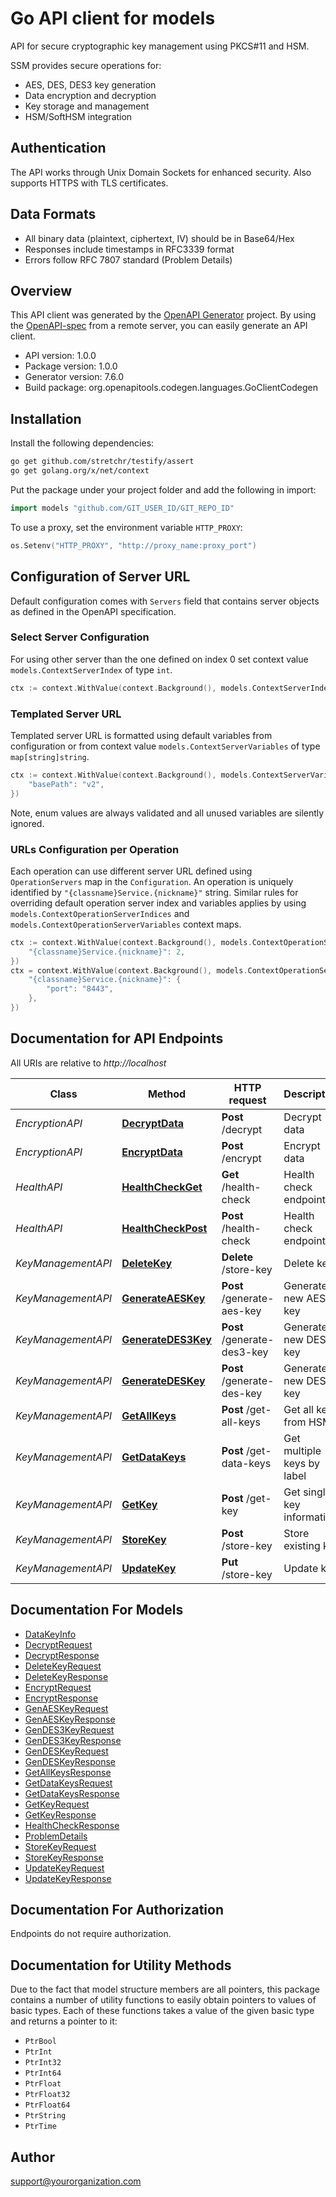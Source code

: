 # Go API client for models

API for secure cryptographic key management using PKCS#11 and HSM.

SSM provides secure operations for:
- AES, DES, DES3 key generation
- Data encryption and decryption
- Key storage and management
- HSM/SoftHSM integration

## Authentication
The API works through Unix Domain Sockets for enhanced security.
Also supports HTTPS with TLS certificates.

## Data Formats
- All binary data (plaintext, ciphertext, IV) should be in Base64/Hex
- Responses include timestamps in RFC3339 format
- Errors follow RFC 7807 standard (Problem Details)


## Overview
This API client was generated by the [OpenAPI Generator](https://openapi-generator.tech) project.  By using the [OpenAPI-spec](https://www.openapis.org/) from a remote server, you can easily generate an API client.

- API version: 1.0.0
- Package version: 1.0.0
- Generator version: 7.6.0
- Build package: org.openapitools.codegen.languages.GoClientCodegen

## Installation

Install the following dependencies:

```sh
go get github.com/stretchr/testify/assert
go get golang.org/x/net/context
```

Put the package under your project folder and add the following in import:

```go
import models "github.com/GIT_USER_ID/GIT_REPO_ID"
```

To use a proxy, set the environment variable `HTTP_PROXY`:

```go
os.Setenv("HTTP_PROXY", "http://proxy_name:proxy_port")
```

## Configuration of Server URL

Default configuration comes with `Servers` field that contains server objects as defined in the OpenAPI specification.

### Select Server Configuration

For using other server than the one defined on index 0 set context value `models.ContextServerIndex` of type `int`.

```go
ctx := context.WithValue(context.Background(), models.ContextServerIndex, 1)
```

### Templated Server URL

Templated server URL is formatted using default variables from configuration or from context value `models.ContextServerVariables` of type `map[string]string`.

```go
ctx := context.WithValue(context.Background(), models.ContextServerVariables, map[string]string{
	"basePath": "v2",
})
```

Note, enum values are always validated and all unused variables are silently ignored.

### URLs Configuration per Operation

Each operation can use different server URL defined using `OperationServers` map in the `Configuration`.
An operation is uniquely identified by `"{classname}Service.{nickname}"` string.
Similar rules for overriding default operation server index and variables applies by using `models.ContextOperationServerIndices` and `models.ContextOperationServerVariables` context maps.

```go
ctx := context.WithValue(context.Background(), models.ContextOperationServerIndices, map[string]int{
	"{classname}Service.{nickname}": 2,
})
ctx = context.WithValue(context.Background(), models.ContextOperationServerVariables, map[string]map[string]string{
	"{classname}Service.{nickname}": {
		"port": "8443",
	},
})
```

## Documentation for API Endpoints

All URIs are relative to *http://localhost*

Class | Method | HTTP request | Description
------------ | ------------- | ------------- | -------------
*EncryptionAPI* | [**DecryptData**](docs/EncryptionAPI.md#decryptdata) | **Post** /decrypt | Decrypt data
*EncryptionAPI* | [**EncryptData**](docs/EncryptionAPI.md#encryptdata) | **Post** /encrypt | Encrypt data
*HealthAPI* | [**HealthCheckGet**](docs/HealthAPI.md#healthcheckget) | **Get** /health-check | Health check endpoint
*HealthAPI* | [**HealthCheckPost**](docs/HealthAPI.md#healthcheckpost) | **Post** /health-check | Health check endpoint
*KeyManagementAPI* | [**DeleteKey**](docs/KeyManagementAPI.md#deletekey) | **Delete** /store-key | Delete key
*KeyManagementAPI* | [**GenerateAESKey**](docs/KeyManagementAPI.md#generateaeskey) | **Post** /generate-aes-key | Generate new AES key
*KeyManagementAPI* | [**GenerateDES3Key**](docs/KeyManagementAPI.md#generatedes3key) | **Post** /generate-des3-key | Generate new DES3 key
*KeyManagementAPI* | [**GenerateDESKey**](docs/KeyManagementAPI.md#generatedeskey) | **Post** /generate-des-key | Generate new DES key
*KeyManagementAPI* | [**GetAllKeys**](docs/KeyManagementAPI.md#getallkeys) | **Post** /get-all-keys | Get all keys from HSM
*KeyManagementAPI* | [**GetDataKeys**](docs/KeyManagementAPI.md#getdatakeys) | **Post** /get-data-keys | Get multiple keys by label
*KeyManagementAPI* | [**GetKey**](docs/KeyManagementAPI.md#getkey) | **Post** /get-key | Get single key information
*KeyManagementAPI* | [**StoreKey**](docs/KeyManagementAPI.md#storekey) | **Post** /store-key | Store existing key
*KeyManagementAPI* | [**UpdateKey**](docs/KeyManagementAPI.md#updatekey) | **Put** /store-key | Update key


## Documentation For Models

 - [DataKeyInfo](docs/DataKeyInfo.md)
 - [DecryptRequest](docs/DecryptRequest.md)
 - [DecryptResponse](docs/DecryptResponse.md)
 - [DeleteKeyRequest](docs/DeleteKeyRequest.md)
 - [DeleteKeyResponse](docs/DeleteKeyResponse.md)
 - [EncryptRequest](docs/EncryptRequest.md)
 - [EncryptResponse](docs/EncryptResponse.md)
 - [GenAESKeyRequest](docs/GenAESKeyRequest.md)
 - [GenAESKeyResponse](docs/GenAESKeyResponse.md)
 - [GenDES3KeyRequest](docs/GenDES3KeyRequest.md)
 - [GenDES3KeyResponse](docs/GenDES3KeyResponse.md)
 - [GenDESKeyRequest](docs/GenDESKeyRequest.md)
 - [GenDESKeyResponse](docs/GenDESKeyResponse.md)
 - [GetAllKeysResponse](docs/GetAllKeysResponse.md)
 - [GetDataKeysRequest](docs/GetDataKeysRequest.md)
 - [GetDataKeysResponse](docs/GetDataKeysResponse.md)
 - [GetKeyRequest](docs/GetKeyRequest.md)
 - [GetKeyResponse](docs/GetKeyResponse.md)
 - [HealthCheckResponse](docs/HealthCheckResponse.md)
 - [ProblemDetails](docs/ProblemDetails.md)
 - [StoreKeyRequest](docs/StoreKeyRequest.md)
 - [StoreKeyResponse](docs/StoreKeyResponse.md)
 - [UpdateKeyRequest](docs/UpdateKeyRequest.md)
 - [UpdateKeyResponse](docs/UpdateKeyResponse.md)


## Documentation For Authorization

Endpoints do not require authorization.


## Documentation for Utility Methods

Due to the fact that model structure members are all pointers, this package contains
a number of utility functions to easily obtain pointers to values of basic types.
Each of these functions takes a value of the given basic type and returns a pointer to it:

* `PtrBool`
* `PtrInt`
* `PtrInt32`
* `PtrInt64`
* `PtrFloat`
* `PtrFloat32`
* `PtrFloat64`
* `PtrString`
* `PtrTime`

## Author

support@yourorganization.com

